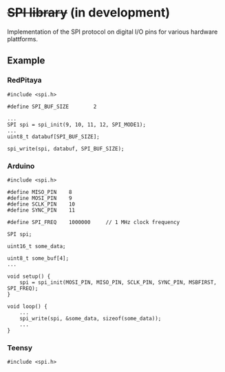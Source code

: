 # ~~SPI library~~ (in development)

Implementation of the SPI protocol on digital I/O pins for various hardware plattforms.

## Example

### RedPitaya
```
#include <spi.h>

#define SPI_BUF_SIZE		2

...
SPI spi = spi_init(9, 10, 11, 12, SPI_MODE1);
...
uint8_t databuf[SPI_BUF_SIZE];

spi_write(spi, databuf, SPI_BUF_SIZE);
```

### Arduino
```
#include <spi.h>

#define MISO_PIN	8
#define MOSI_PIN	9
#define SCLK_PIN	10
#define SYNC_PIN	11

#define SPI_FREQ	1000000		// 1 MHz clock frequency

SPI spi;

uint16_t some_data;

uint8_t some_buf[4];
...

void setup() {
	spi = spi_init(MOSI_PIN, MISO_PIN, SCLK_PIN, SYNC_PIN, MSBFIRST, SPI_FREQ);
}

void loop() {
	...
	spi_write(spi, &some_data, sizeof(some_data));
	...
}

```

### Teensy
```
#include <spi.h>
```